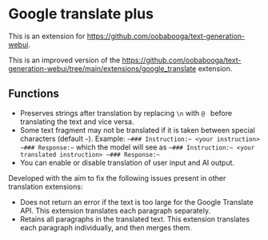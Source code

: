 # Google translate plus
This is an extension for https://github.com/oobabooga/text-generation-webui.

This is an improved version of the https://github.com/oobabooga/text-generation-webui/tree/main/extensions/google_translate extension.

## Functions
- Preserves strings after translation by replacing `\n` with `@ ` before translating the text and vice versa.
- Some text fragment may not be translated if it is taken between special characters (default `~`). Example: ```~### Instruction:~ <your instruction> ~### Response:~``` which the model will see as ```~### Instruction:~ <your translated instruction> ~### Response:~```
- You can enable or disable translation of user input and AI output.


Developed with the aim to fix the following issues present in other translation extensions:
- Does not return an error if the text is too large for the Google Translate API. This extension translates each paragraph separately.
- Retains all paragraphs in the translated text. This extension translates each paragraph individually, and then merges them.
